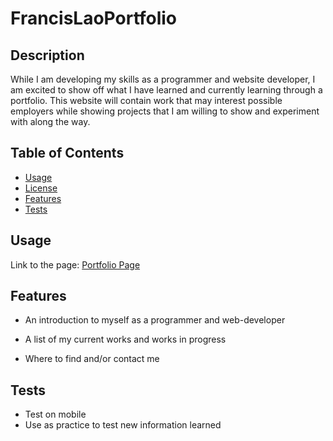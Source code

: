 # FrancisLaoPortfolio
## Description

While I am developing my skills as a programmer and website developer, I am excited to show off what I have learned and currently learning through a portfolio. This website will contain work that may interest possible employers while showing projects that I am willing to show and experiment with along the way.

## Table of Contents
- [Usage](#usage)
- [License](#license)
- [Features](#features)
- [Tests](#tests)

## Usage
Link to the page: <a href="https://francislao9.github.io/FrancisLaoPortfolio/">Portfolio Page</a>

## Features
- An introduction to myself as a programmer and web-developer

- A list of my current works and works in progress

- Where to find and/or contact me
## Tests
- Test on mobile
- Use as practice to test new information learned
